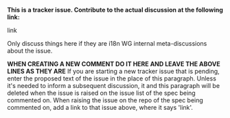 **This is a tracker issue.  Contribute to the actual discussion at the following link:**

link

Only discuss things here if they are i18n WG internal meta-discussions about the issue.

**WHEN CREATING A NEW COMMENT DO IT HERE AND LEAVE THE ABOVE LINES AS THEY ARE** If you are starting a new tracker issue that is pending, enter the proposed text of the issue in the place of this paragraph.  Unless it's needed to inform a subsequent discussion, it and this paragraph will be deleted when the issue is raised on the issue list of the spec being commented on. When raising the issue on the repo of the spec being commented on, add a link to that issue above, where it says 'link'.
